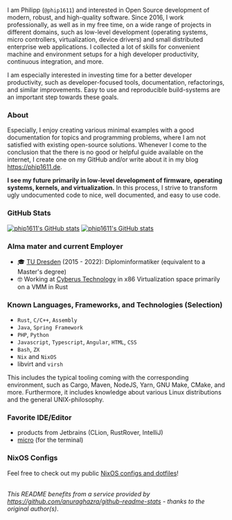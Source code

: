 I am Philipp (`@phip1611`) and interested in Open Source development of modern,
robust, and high-quality software. Since 2016, I work professionally, as well
as in my free time, on a wide range of projects in different domains, such as 
low-level development (operating systems, micro controllers, virtualization,
device drivers) and small distributed enterprise web applications. I collected a
lot of skills for convenient machine and environment setups for a high developer
productivity, continuous integration, and more.

I am especially interested in investing time for a better developer productivity,
such as developer-focused tools, documentation, refactorings, and similar improvements.
Easy to use and reproducible build-systems are an important step towards these
goals.

### About

Especially, I enjoy creating various minimal examples with a good documentation
for topics and programming problems, where I am not satisfied with existing
open-source solutions. Whenever I come to the conclusion that the there is no
good or helpful guide available on the internet, I create one on my GitHub
and/or write about it in my blog <https://phip1611.de>.

**I see my future primarily in low-level development of firmware, operating systems,
kernels, and virtualization.**
In this process, I strive to transform ugly undocumented code to nice, well
documented, and easy to use code.

### GitHub Stats

[![phip1611's GitHub stats](https://github-readme-stats.vercel.app/api?username=phip1611&show_icons=true&count_private=true&theme=slateorange)](https://github.com/anuraghazra/github-readme-stats "My Github stats")
[![phip1611's GitHub stats](https://github-readme-stats.vercel.app/api/top-langs/?username=phip1611&theme=slateorange&layout=compact)](https://github.com/anuraghazra/github-readme-stats "My Github stats")


### Alma mater and current Employer

- 🎓 [TU Dresden](https://tu-dresden.de/) (2015 - 2022): Diplominformatiker (equivalent to a Master's degree)
- 🤓 Working at [Cyberus Technology](https://www.cyberus-technology.de/) in x86
Virtualization space primarily on a VMM in Rust

### Known Languages, Frameworks, and Technologies (Selection)
- `Rust`, `C/C++`, `Assembly`
- `Java`, `Spring Framework`
- `PHP`, `Python`
- `Javascript`, `Typescript`, `Angular`, `HTML`, `CSS`
- `Bash`, `ZX`
- `Nix` and `NixOS`
- libvirt and `virsh`

This includes the typical tooling coming with the corresponding environment,
such as Cargo, Maven, NodeJS, Yarn, GNU Make, CMake, and more. Furthermore,
it includes knowledge about various Linux distributions and the general 
UNIX-philosophy.

### Favorite IDE/Editor
- products from Jetbrains (CLion, RustRover, IntelliJ)
- [micro](https://github.com/zyedidia/micro) (for the terminal)

### NixOS Configs
Feel free to check out my public [NixOS configs and dotfiles](https://github.com/phip1611/nixos-configs)!

\
*This README benefits from a service provided by https://github.com/anuraghazra/github-readme-stats - thanks to the original author(s)*.
